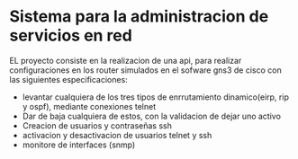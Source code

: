 # Sistema para la administracion de servicios en red
EL proyecto consiste en la realizacion de una api, para realizar
configuraciones en los router simulados en el sofware gns3 de cisco
con las siguientes especificaciones:
* levantar cualquiera de los tres tipos de enrrutamiento dinamico(eirp, rip y ospf), mediante conexiones telnet 
* Dar de baja cualquiera de estos, con la validacion de dejar uno activo
* Creacion de usuarios y contraseñas ssh
* activacion y desactivacion de usuarios telnet y ssh
* monitore de interfaces (snmp)